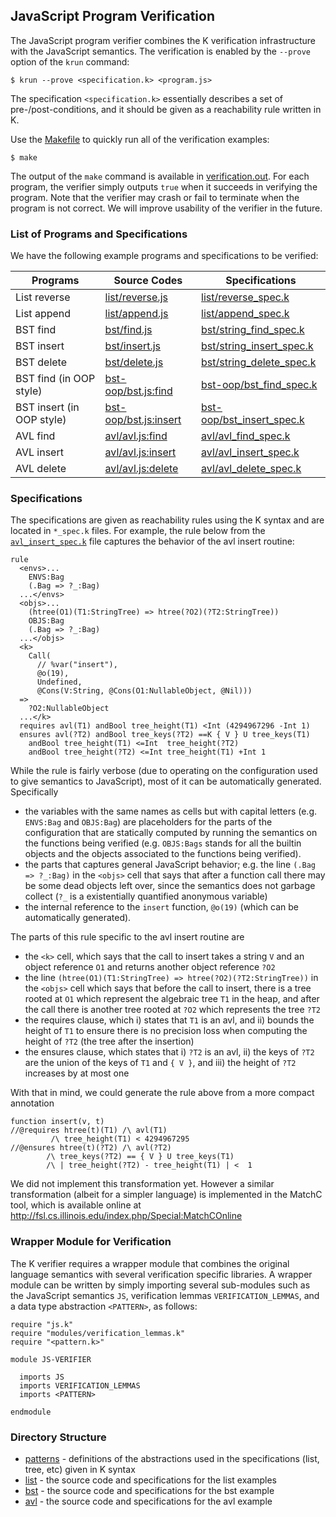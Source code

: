 ## JavaScript Program Verification

The JavaScript program verifier combines the K verification infrastructure with the JavaScript semantics.
The verification is enabled by the `--prove` option of the `krun` command:
```
$ krun --prove <specification.k> <program.js>
```
The specification `<specification.k>` essentially describes a set of pre-/post-conditions,
and it should be given as a reachability rule written in K.

Use the [Makefile](Makefile) to quickly run all of the verification examples:
```
$ make
```
The output of the ```make``` command is available in [verification.out](verification.out).
For each program, the verifier simply outputs ```true```  when it succeeds in verifying the program.
Note that the verifier may crash or fail to terminate when the program is not correct.
We will improve usability of the verifier in the future.


### List of Programs and Specifications

We have the following example programs and specifications to be verified:

| Programs     | Source Codes                         | Specifications                                       |
|--------------|--------------------------------------|------------------------------------------------------|
| List reverse | [list/reverse.js](list/reverse.js)   | [list/reverse_spec.k](list/reverse_spec.k)           |
| List append  | [list/append.js](list/append.js)     | [list/append_spec.k](list/append_spec.k)             |
| BST find     | [bst/find.js](bst/find.js)           | [bst/string_find_spec.k](bst/string_find_spec.k)     |
| BST insert   | [bst/insert.js](bst/insert.js)       | [bst/string_insert_spec.k](bst/string_insert_spec.k) |
| BST delete   | [bst/delete.js](bst/delete.js)       | [bst/string_delete_spec.k](bst/string_delete_spec.k) |
| BST find (in OOP style)   | [bst-oop/bst.js:find](bst-oop/bst.js#L47)   | [bst-oop/bst_find_spec.k](bst-oop/bst_find_spec.k) |
| BST insert (in OOP style) | [bst-oop/bst.js:insert](bst-oop/bst.js#L31) | [bst-oop/bst_insert_spec.k](bst-oop/bst_insert_spec.k) |
| AVL find     | [avl/avl.js:find](avl/avl.js#L90)    | [avl/avl_find_spec.k](avl/avl_find_spec.k)           |
| AVL insert   | [avl/avl.js:insert](avl/avl.js#L102) | [avl/avl_insert_spec.k](avl/avl_insert_spec.k)       |
| AVL delete   | [avl/avl.js:delete](avl/avl.js#L120) | [avl/avl_delete_spec.k](avl/avl_delete_spec.k)       |


### Specifications

The specifications are given as reachability rules using the K syntax and are
located in `*_spec.k` files.
For example, the rule below from the
[`avl_insert_spec.k`](avl/avl_insert_spec.k)
file captures the behavior of the avl insert routine:
```
rule
  <envs>...
    ENVS:Bag
    (.Bag => ?_:Bag)
  ...</envs>
  <objs>...
    (htree(O1)(T1:StringTree) => htree(?O2)(?T2:StringTree))
    OBJS:Bag
    (.Bag => ?_:Bag)
  ...</objs>
  <k>
    Call(
      // %var("insert"),
      @o(19),
      Undefined,
      @Cons(V:String, @Cons(O1:NullableObject, @Nil)))
  =>
    ?O2:NullableObject
  ...</k>
  requires avl(T1) andBool tree_height(T1) <Int (4294967296 -Int 1)
  ensures avl(?T2) andBool tree_keys(?T2) ==K { V } U tree_keys(T1)
    andBool tree_height(T1) <=Int  tree_height(?T2)
    andBool tree_height(?T2) <=Int tree_height(T1) +Int 1
```

While the rule is fairly verbose (due to operating on the configuration used to
give semantics to JavaScript), most of it can be automatically generated.
Specifically
 * the variables with the same names as cells but with capital letters (e.g.
   `ENVS:Bag` and `OBJS:Bag`) are placeholders for the parts of the configuration that are
   statically computed by running the semantics on the functions being verified
   (e.g. `OBJS:Bags` stands for all the builtin objects and the objects associated
   to the functions being verified).
 * the parts that captures general JavaScript behavior; e.g. the line
   `(.Bag => ?_:Bag)`
   in the `<objs>` cell that says that after a function call there may be some
   dead objects left over, since the semantics does not garbage collect (`?_` is a
   existentially quantified anonymous variable)
 * the internal reference to the `insert` function, `@o(19)` (which can be automatically generated).

The parts of this rule specific to the avl insert routine are
 * the `<k>` cell, which says that the call to insert takes a string `V` and an
   object reference `O1` and returns another object reference `?O2`
 * the line
   `(htree(O1)(T1:StringTree) => htree(?O2)(?T2:StringTree))`
   in the `<objs>` cell which says that before the call to insert, there is a tree
   rooted at `O1` which represent the algebraic tree `T1` in the heap, and after the
   call there is another tree rooted at `?O2` which represents the tree `?T2`
 * the requires clause, which i) states that `T1` is an avl, and ii) bounds the
   height of `T1` to ensure there is no precision loss when computing the height of
   `?T2` (the tree after the insertion)
 * the ensures clause, which states that i) `?T2` is an avl, ii) the keys of `?T2`
   are the union of the keys of `T1` and `{ V }`, and iii) the height of `?T2`
   increases by at most one

With that in mind, we could generate the rule above from a more compact
annotation
```
function insert(v, t)
//@requires htree(t)(T1) /\ avl(T1)
         /\ tree_height(T1) < 4294967295
//@ensures htree(t)(?T2) /\ avl(?T2)
        /\ tree_keys(?T2) == { V } U tree_keys(T1)
        /\ | tree_height(?T2) - tree_height(T1) | <  1
```

We did not implement this transformation yet. However a similar transformation
(albeit for a simpler language) is implemented in the MatchC tool, which is
available online at
    http://fsl.cs.illinois.edu/index.php/Special:MatchCOnline 


### Wrapper Module for Verification

The K verifier requires a wrapper module that combines the original language semantics with several verification specific libraries. A wrapper module can be written by simply importing several sub-modules such as the JavaScript semantics `JS`, verification lemmas `VERIFICATION_LEMMAS`, and a data type abstraction `<PATTERN>`, as follows:
```
require "js.k"
require "modules/verification_lemmas.k"
require "<pattern.k>"

module JS-VERIFIER

  imports JS
  imports VERIFICATION_LEMMAS
  imports <PATTERN>

endmodule
```


### Directory Structure

 * [patterns](patterns) - definitions of the abstractions used in the specifications (list, tree, etc) given in K syntax
 * [list](list)     - the source code and specifications for the list examples
 * [bst](bst)      - the source code and specifications for the bst example
 * [avl](avl)      - the source code and specifications for the avl example


